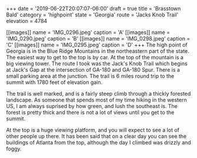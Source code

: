 +++
date = '2019-06-22T20:07:07-06:00'
draft = true
title = 'Brasstown Bald'
category = 'highpoint'
state = 'Georgia'
route = 'Jacks Knob Trail'
elevation = 4784


[[images]]
name = 'IMG_0296.jpeg'
caption = 'A'
[[images]]
name = 'IMG_0290.jpeg'
caption = 'B'
[[images]]
name = 'IMG_0298.jpeg'
caption = 'C'
[[images]]
name = 'IMG_0295.jpeg'
caption = 'D'
+++
The high point of Georgia is in the Blue Ridge Mountains in the northeastern part of the state.  The easiest way to get to the top is by car.  At the top of the mountain is a big viewing tower.  The route I took was the Jack's Knob Trail which begins at Jack's Gap at the intersection of GA-180 and GA-180 Spur.  There is a small parking area at the junction.  The trail is 6 miles round trip to the summit with 1780 feet of elevation gain.

The trail is well marked, and is a fairly steep climb through a thickly forested landscape.  As someone that spends most of my time hiking in the western US, I am always suprised by how green, and lush the southeast is.  The forest is pretty thick and there is not a lot of views until you get to the summit.

At the top is a huge viewing platform, and you will expect to see a lot of other people up there.  It has been said that on a clear day you can see the buildings of Atlanta from the top, although the day I climbed was drizzly and foggy.
